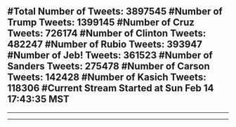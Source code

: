 #Total Number of Tweets: 3897545 
#Number of Trump Tweets: 1399145
#Number of Cruz Tweets: 726174
#Number of Clinton Tweets: 482247
#Number of Rubio Tweets: 393947
#Number of Jeb! Tweets: 361523
#Number of Sanders Tweets: 275478
#Number of Carson Tweets: 142428
#Number of Kasich Tweets: 118306
#Current Stream Started at Sun Feb 14 17:43:35 MST
---
---
---
